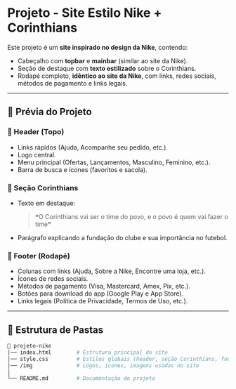 #  Projeto - Site Estilo Nike + Corinthians

Este projeto é um **site inspirado no design da Nike**, contendo:

- Cabeçalho com **topbar** e **mainbar** (similar ao site da Nike).
- Seção de destaque com **texto estilizado** sobre o Corinthians.
- Rodapé completo, **idêntico ao site da Nike**, com links, redes sociais, métodos de pagamento e links legais.

---

## 📸 Prévia do Projeto

### 🔹 Header (Topo)
- Links rápidos (Ajuda, Acompanhe seu pedido, etc.).
- Logo central.
- Menu principal (Ofertas, Lançamentos, Masculino, Feminino, etc.).
- Barra de busca e ícones (favoritos e sacola).

### 🔹 Seção Corinthians
- Texto em destaque:
  > ❝O Corinthians vai ser o time do povo, e o povo é quem vai fazer o time❞
- Parágrafo explicando a fundação do clube e sua importância no futebol.

### 🔹 Footer (Rodapé)
- Colunas com links (Ajuda, Sobre a Nike, Encontre uma loja, etc.).
- Ícones de redes sociais.
- Métodos de pagamento (Visa, Mastercard, Amex, Pix, etc.).
- Botões para download do app (Google Play e App Store).
- Links legais (Política de Privacidade, Termos de Uso, etc.).

---

## 📂 Estrutura de Pastas

```bash
📁 projeto-nike
│── index.html        # Estrutura principal do site
│── style.css         # Estilos globais (header, seção Corinthians, footer)
│── /img              # Logos, ícones, imagens usadas no site
│
└── README.md         # Documentação do projeto
